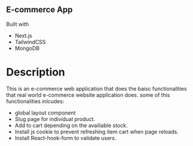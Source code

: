 ## E-commerce App

Built with 

- Next.js
- TailwindCSS
- MongoDB

# Description
This is an e-commerce web application that does the baisc functionalities that real world e-commerce website application does. some of this functionalities inlcudes:
- global layout component
- Slug page for individual product.
- Add to cart depending on the availiable stock.
- Install js cookie to prevent refreshing item cart when page reloads.
- Install React-hook-form to validate users.